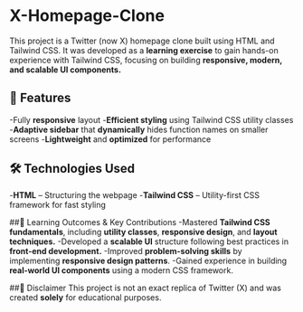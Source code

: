 # X-Homepage-Clone

This project is a Twitter (now X) homepage clone built using HTML and Tailwind CSS. It was developed as a **learning exercise** to gain hands-on experience with Tailwind CSS, focusing on building **responsive, modern, and scalable UI components.**

## 🚀 Features
-Fully **responsive** layout 
-**Efficient styling** using Tailwind CSS utility classes
-**Adaptive sidebar** that **dynamically** hides function names on smaller screens
-**Lightweight** and **optimized** for performance

## 🛠 Technologies Used
-**HTML** – Structuring the webpage
-**Tailwind CSS** – Utility-first CSS framework for fast styling

##🎯 Learning Outcomes & Key Contributions
-Mastered **Tailwind CSS fundamentals**, including **utility classes**, **responsive design**, and **layout techniques.**
-Developed a **scalable UI** structure following best practices in **front-end development.**
-Improved **problem-solving skills** by implementing **responsive design patterns**.
-Gained experience in building **real-world UI components** using a modern CSS framework.

##📜 Disclaimer
This project is not an exact replica of Twitter (X) and was created **solely** for educational purposes.
